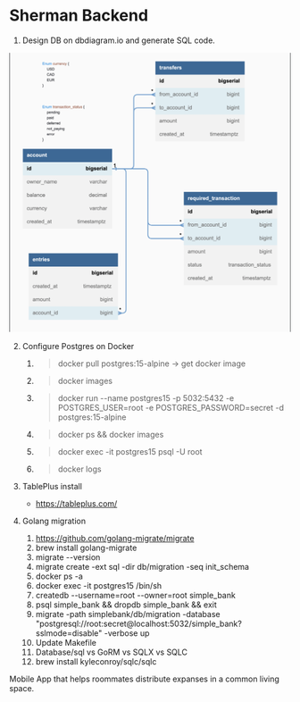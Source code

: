 # Sherman Backend


1. Design DB on dbdiagram.io and generate SQL code.

![alt image](https://github.com/vaishvikmaisuria/Sherman/blob/main/backend/db/Database.png)

2. Configure Postgres on Docker
    1. > docker pull postgres:15-alpine -> get docker image
    2. > docker images
    3. > docker run --name postgres15 -p 5032:5432 -e POSTGRES_USER=root -e POSTGRES_PASSWORD=secret -d postgres:15-alpine
    4. > docker ps && docker images
    5. > docker exec -it postgres15 psql -U root
    6. > docker logs

3. TablePlus install
    - https://tableplus.com/

4. Golang migration
   1. https://github.com/golang-migrate/migrate
   2. brew install golang-migrate
   3. migrate --version
   4. migrate create -ext sql -dir db/migration -seq init_schema
   5. docker ps -a
   6. docker exec -it postgres15 /bin/sh
   7. createdb --username=root --owner=root simple_bank
   8. psql simple_bank && dropdb simple_bank && exit
   9. migrate -path simplebank/db/migration -database "postgresql://root:secret@localhost:5032/simple_bank?sslmode=disable" -verbose up
   10. Update Makefile
   11. Database/sql vs GoRM vs SQLX vs SQLC
   12. brew install kyleconroy/sqlc/sqlc


Mobile App that helps roommates distribute expanses in a common living space.

